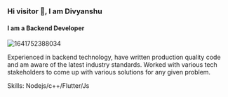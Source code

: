 ### Hi visitor 👋, I am Divyanshu
#### I am a Backend Developer

![1641752388034](https://user-images.githubusercontent.com/67179438/162037939-46d25c01-94d9-4693-a0fb-a2884ddcd207.jpg)


Experienced in backend technology, have written production quality code and am aware of the latest industry standards. Worked with various tech stakeholders to come up with various solutions for any given problem. 


Skills: Nodejs/c++/Flutter/Js






